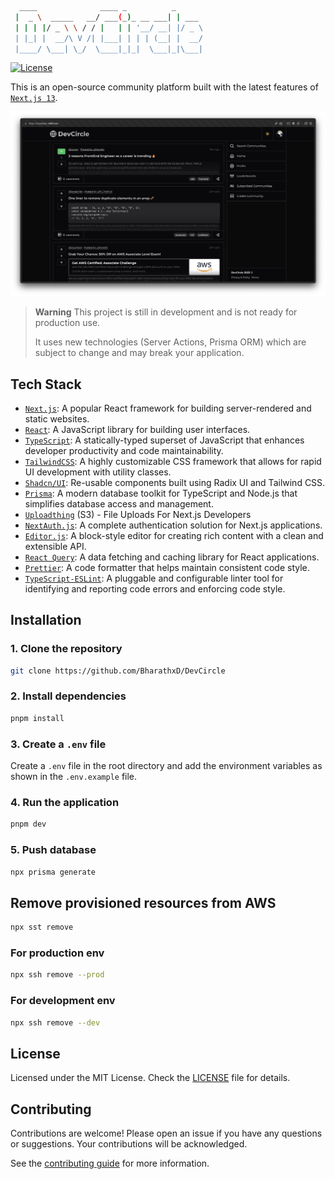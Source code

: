 ```bash
  ____              ____ _          _
 |  _ \  _____   __/ ___(_)_ __ ___| | ___
 | | | |/ _ \ \ / / |   | | '__/ __| |/ _ \
 | |_| |  __/\ V /| |___| | | | (__| |  __/
 |____/ \___| \_/  \____|_|_|  \___|_|\___|
```

[![License](https://img.shields.io/badge/license-MIT-blue.svg)](LICENSE)

This is an open-source community platform built with the latest features of [`Next.js 13`](https://nextjs.org/blog/next-13).

![DevCircle OG](./public/images/screenshot/DevCircle.png)

> **Warning**
> This project is still in development and is not ready for production use.
>
> It uses new technologies (Server Actions, Prisma ORM) which are subject to change and may break your application.

## Tech Stack

- [`Next.js`](https://nextjs.org/): A popular React framework for building server-rendered and static websites.
- [`React`](https://react.dev/): A JavaScript library for building user interfaces.
- [`TypeScript`](https://www.typescriptlang.org/): A statically-typed superset of JavaScript that enhances developer productivity and code maintainability.
- [`TailwindCSS`](https://tailwindcss.com/): A highly customizable CSS framework that allows for rapid UI development with utility classes.
- [`Shadcn/UI`](https://ui.shadcn.com/): Re-usable components built using Radix UI and Tailwind CSS.
- [`Prisma`](https://www.prisma.io/): A modern database toolkit for TypeScript and Node.js that simplifies database access and management.
- [`Uploadthing`](https://uploadthing.com/) (S3) - File Uploads For Next.js Developers
- [`NextAuth.js`](https://next-auth.js.org/): A complete authentication solution for Next.js applications.
- [`Editor.js`](https://editorjs.io/): A block-style editor for creating rich content with a clean and extensible API.
- [`React Query`](https://tanstack.com/query/latest): A data fetching and caching library for React applications.
- [`Prettier`](https://prettier.io/): A code formatter that helps maintain consistent code style.
- [`TypeScript-ESLint`](https://typescript-eslint.io/): A pluggable and configurable linter tool for identifying and reporting code errors and enforcing code style.

## Installation

### 1. Clone the repository

```bash
git clone https://github.com/BharathxD/DevCircle
```

### 2. Install dependencies

```bash
pnpm install
```

### 3. Create a `.env` file

Create a `.env` file in the root directory and add the environment variables as shown in the `.env.example` file.

### 4. Run the application

```bash
pnpm dev
```

### 5. Push database

```bash
npx prisma generate
```

## Remove provisioned resources from AWS

```bash
npx sst remove
```

### For production env

```bash
npx ssh remove --prod
```

### For development env

```bash
npx ssh remove --dev
```

## License

Licensed under the MIT License. Check the [LICENSE](./LICENSE) file for details.

## Contributing

Contributions are welcome! Please open an issue if you have any questions or suggestions. Your contributions will be acknowledged.

See the [contributing guide](./CONTRIBUTING.md) for more information.
